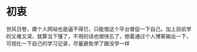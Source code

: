 # **初衷**
世风日卷，建个人网站也是逼不得已，只能借这个平台督促一下自己。加上目前学的又难又深，就算当下懂了，不用的话也很快忘了，想着通过个人博客输出一下，可视化一下自己的学习记录，尽量避免学了跟没学一样




